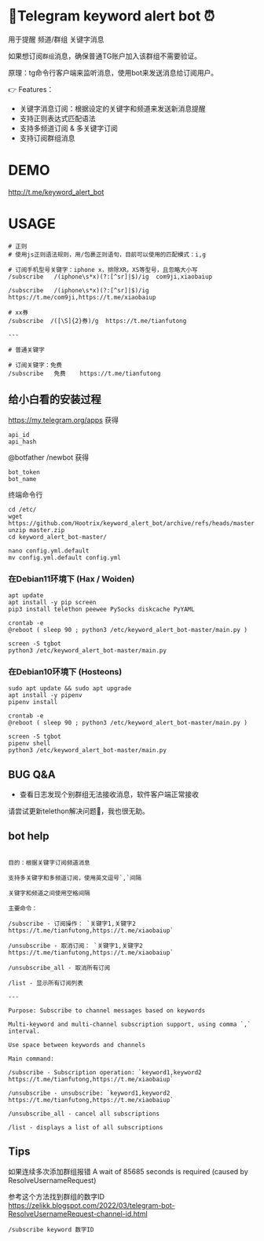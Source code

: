 
# 🤖Telegram keyword alert bot ⏰


用于提醒 频道/群组 关键字消息

如果想订阅`群组`消息，确保普通TG账户加入该群组不需要验证。

原理：tg命令行客户端来监听消息，使用bot来发送消息给订阅用户。

👉  Features：

- 关键字消息订阅：根据设定的关键字和频道来发送新消息提醒
- 支持正则表达式匹配语法
- 支持多频道订阅 & 多关键字订阅
- 支持订阅群组消息

# DEMO

http://t.me/keyword_alert_bot

# USAGE

```
# 正则
# 使用js正则语法规则，用/包裹正则语句，目前可以使用的匹配模式：i,g

# 订阅手机型号关键字：iphone x，排除XR，XS等型号，且忽略大小写
/subscribe   /(iphone\s*x)(?:[^sr]|$)/ig  com9ji,xiaobaiup

/subscribe   /(iphone\s*x)(?:[^sr]|$)/ig  https://t.me/com9ji,https://t.me/xiaobaiup

# xx券
/subscribe  /([\S]{2}券)/g  https://t.me/tianfutong

---

# 普通关键字

# 订阅关键字：免费
/subscribe   免费    https://t.me/tianfutong

```

## 给小白看的安装过程

https://my.telegram.org/apps 获得
```
api_id
api_hash
```

@botfather /newbot 获得
```
bot_token
bot_name
```

终端命令行
```
cd /etc/
wget https://github.com/Hootrix/keyword_alert_bot/archive/refs/heads/master.zip
unzip master.zip
cd keyword_alert_bot-master/

nano config.yml.default
mv config.yml.default config.yml
```

### 在Debian11环境下 (Hax / Woiden)
```
apt update
apt install -y pip screen
pip3 install telethon peewee PySocks diskcache PyYAML

crontab -e
@reboot ( sleep 90 ; python3 /etc/keyword_alert_bot-master/main.py )

screen -S tgbot
python3 /etc/keyword_alert_bot-master/main.py
```

### 在Debian10环境下 (Hosteons)
```
sudo apt update && sudo apt upgrade
apt install -y pipenv
pipenv install

crontab -e
@reboot ( sleep 90 ; python3 /etc/keyword_alert_bot-master/main.py )

screen -S tgbot
pipenv shell
python3 /etc/keyword_alert_bot-master/main.py
```

## BUG Q&A

 - 查看日志发现个别群组无法接收消息，软件客户端正常接收
 
 请尝试更新telethon解决问题🤔，我也很无助。

## bot help

```

目的：根据关键字订阅频道消息

支持多关键字和多频道订阅，使用英文逗号`,`间隔

关键字和频道之间使用空格间隔

主要命令：

/subscribe - 订阅操作： `关键字1,关键字2 https://t.me/tianfutong,https://t.me/xiaobaiup`

/unsubscribe - 取消订阅： `关键字1,关键字2 https://t.me/tianfutong,https://t.me/xiaobaiup`

/unsubscribe_all - 取消所有订阅

/list - 显示所有订阅列表

---

Purpose: Subscribe to channel messages based on keywords

Multi-keyword and multi-channel subscription support, using comma `,` interval.

Use space between keywords and channels

Main command:

/subscribe - Subscription operation: `keyword1,keyword2 https://t.me/tianfutong,https://t.me/xiaobaiup`

/unsubscribe - unsubscribe: `keyword1,keyword2 https://t.me/tianfutong,https://t.me/xiaobaiup`

/unsubscribe_all - cancel all subscriptions

/list - displays a list of all subscriptions
```

## Tips
如果连续多次添加群组报错 A wait of 85685 seconds is required (caused by ResolveUsernameRequest)

参考这个方法找到群组的数字ID https://zelikk.blogspot.com/2022/03/telegram-bot-ResolveUsernameRequest-channel-id.html
```
/subscribe keyword 数字ID
```
